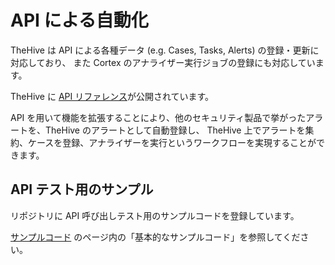 # API による自動化

TheHive は API による各種データ (e.g. Cases, Tasks, Alerts) の登録・更新に対応しており、
また Cortex のアナライザー実行ジョブの登録にも対応しています。

TheHive に [API リファレンス](https://github.com/TheHive-Project/TheHiveDocs/tree/master/api)が公開されています。

API を用いて機能を拡張することにより、他のセキュリティ製品で挙がったアラートを、TheHive のアラートとして自動登録し、
TheHive 上でアラートを集約、ケースを登録、アナライザーを実行というワークフローを実現することができます。

## API テスト用のサンプル

リポジトリに API 呼び出しテスト用のサンプルコードを登録しています。

[サンプルコード](./samples) のページ内の「基本的なサンプルコード」を参照してください。
